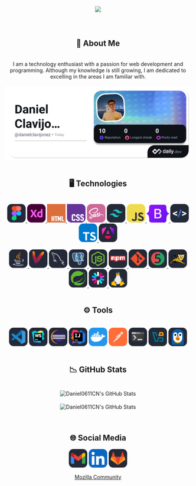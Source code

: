 <div align="center">
    <h1 align="center">
        <img src="https://readme-typing-svg.herokuapp.com/?font=Righteous&size=35&center=true&vCenter=true&width=500&height=70&duration=4000&lines=Hello+There!+👋;+I'm+Daniel+Clavijo!;" />
    </h1>
</div>

<br/>

<div align="center">
    <h2>🌠 About Me</h2>
</div>

<br/>

<div align="center">
    I am a technology enthusiast with a passion for web development and programming. Although my knowledge is still growing, I am dedicated to excelling in the areas I am familiar with.
    <br><br>
    <a href="https://app.daily.dev/danielclavijonez"><img src="https://github.com/Daniel0611CN/Daniel0611CN/blob/main/img/daily.dev.png"/></a>
</div>

<br/>

<div align="center">
    <h2>🖥️ Technologies</h2>
</div>

<br/>

<!-- <div align="center">
    <img src="https://raw.githubusercontent.com/Daniel0611CN/Daniel0611CN/refs/heads/main/img/figma.svg" width="50px"/>
    <img src="https://raw.githubusercontent.com/Daniel0611CN/Daniel0611CN/refs/heads/main/img/xd.svg" width="50px"/>
    <img src="https://raw.githubusercontent.com/Daniel0611CN/Daniel0611CN/refs/heads/main/img/html.svg" width="50px"/>
    <img src="https://raw.githubusercontent.com/Daniel0611CN/Daniel0611CN/refs/heads/main/img/css.svg" width="50px"/>
    <img src="https://raw.githubusercontent.com/Daniel0611CN/Daniel0611CN/refs/heads/main/img/sass.svg" width="50px"/>
    <img src="https://raw.githubusercontent.com/Daniel0611CN/Daniel0611CN/refs/heads/main/img/tailwindcss.svg" width="50px"/>
    <img src="https://raw.githubusercontent.com/Daniel0611CN/Daniel0611CN/refs/heads/main/img/javascript.svg" width="50px"/>
    <img src="https://raw.githubusercontent.com/Daniel0611CN/Daniel0611CN/refs/heads/main/img/bootstrap.svg" width="60px"/>
    <img src="https://raw.githubusercontent.com/Daniel0611CN/Daniel0611CN/refs/heads/main/img/htmx.svg" width="50px"/>
    <img src="https://raw.githubusercontent.com/Daniel0611CN/Daniel0611CN/refs/heads/main/img/typescript.svg" width="50px"/>
    <img src="https://raw.githubusercontent.com/Daniel0611CN/Daniel0611CN/refs/heads/main/img/angular.svg" width="50px"/>
    <br/>
    <br/>
    <img src="https://raw.githubusercontent.com/Daniel0611CN/Daniel0611CN/refs/heads/main/img/java.svg" width="50px"/>
    <img src="https://raw.githubusercontent.com/Daniel0611CN/Daniel0611CN/refs/heads/main/img/maven.svg" width="50px"/>
    <img src="https://raw.githubusercontent.com/Daniel0611CN/Daniel0611CN/refs/heads/main/img/python.svg" width="50px"/>
    <img src="https://raw.githubusercontent.com/Daniel0611CN/Daniel0611CN/refs/heads/main/img/mysql.svg" width="50px"/>
    <img src="https://raw.githubusercontent.com/Daniel0611CN/Daniel0611CN/refs/heads/main/img/postgresql.svg" width="50px"/>
    <img src="https://raw.githubusercontent.com/Daniel0611CN/Daniel0611CN/refs/heads/main/img/nodejs.svg" width="50px"/>
    <img src="https://raw.githubusercontent.com/Daniel0611CN/Daniel0611CN/refs/heads/main/img/npm.svg" width="50px"/>
    <img src="https://raw.githubusercontent.com/Daniel0611CN/Daniel0611CN/refs/heads/main/img/git.svg" width="50px"/>
    <img src="https://raw.githubusercontent.com/Daniel0611CN/Daniel0611CN/refs/heads/main/img/junit.svg" width="50px"/>
    <img src="https://raw.githubusercontent.com/Daniel0611CN/Daniel0611CN/refs/heads/main/img/tomcat.svg" width="50px"/>
    <img src="https://raw.githubusercontent.com/Daniel0611CN/Daniel0611CN/refs/heads/main/img/spring.svg" width="50px"/>
    <img src="https://raw.githubusercontent.com/Daniel0611CN/Daniel0611CN/refs/heads/main/img/jwt.svg" width="50px"/>
    <img src="https://raw.githubusercontent.com/Daniel0611CN/Daniel0611CN/refs/heads/main/img/linux.svg" width="50px"/>
    <br/>
</div> -->

<div align="center">
    <a href="https://www.figma.com/" target="_blank">
        <img src="https://raw.githubusercontent.com/Daniel0611CN/Daniel0611CN/refs/heads/main/img/figma.svg" width="50px"/>
    </a>
    <a href="https://www.adobe.com/products/xd.html" target="_blank">
        <img src="https://raw.githubusercontent.com/Daniel0611CN/Daniel0611CN/refs/heads/main/img/xd.svg" width="50px"/>
    </a>
    <a href="https://developer.mozilla.org/en-US/docs/Web/HTML" target="_blank">
        <img src="https://raw.githubusercontent.com/Daniel0611CN/Daniel0611CN/refs/heads/main/img/html.svg" width="50px"/>
    </a>
    <a href="https://developer.mozilla.org/en-US/docs/Web/CSS" target="_blank">
        <img src="https://raw.githubusercontent.com/Daniel0611CN/Daniel0611CN/refs/heads/main/img/css.svg" width="50px"/>
    </a>
    <a href="https://sass-lang.com/" target="_blank">
        <img src="https://raw.githubusercontent.com/Daniel0611CN/Daniel0611CN/refs/heads/main/img/sass.svg" width="50px"/>
    </a>
    <a href="https://tailwindcss.com/" target="_blank">
        <img src="https://raw.githubusercontent.com/Daniel0611CN/Daniel0611CN/refs/heads/main/img/tailwindcss.svg" width="50px"/>
    </a>
    <a href="https://developer.mozilla.org/en-US/docs/Web/JavaScript" target="_blank">
        <img src="https://raw.githubusercontent.com/Daniel0611CN/Daniel0611CN/refs/heads/main/img/javascript.svg" width="50px"/>
    </a>
    <a href="https://getbootstrap.com/" target="_blank">
        <img src="https://raw.githubusercontent.com/Daniel0611CN/Daniel0611CN/refs/heads/main/img/bootstrap.svg" width="60px"/>
    </a>
    <a href="https://htmx.org/" target="_blank">
        <img src="https://raw.githubusercontent.com/Daniel0611CN/Daniel0611CN/refs/heads/main/img/htmx.svg" width="50px"/>
    </a>
    <a href="https://www.typescriptlang.org/" target="_blank">
        <img src="https://raw.githubusercontent.com/Daniel0611CN/Daniel0611CN/refs/heads/main/img/typescript.svg" width="50px"/>
    </a>
    <a href="https://angular.io/" target="_blank">
        <img src="https://raw.githubusercontent.com/Daniel0611CN/Daniel0611CN/refs/heads/main/img/angular.svg" width="50px"/>
    </a>
    <br/><br/>
    <a href="https://www.java.com/" target="_blank">
        <img src="https://raw.githubusercontent.com/Daniel0611CN/Daniel0611CN/refs/heads/main/img/java.svg" width="50px"/>
    </a>
    <a href="https://maven.apache.org/" target="_blank">
        <img src="https://raw.githubusercontent.com/Daniel0611CN/Daniel0611CN/refs/heads/main/img/maven.svg" width="50px"/>
    </a>
    <!-- <a href="https://www.python.org/" target="_blank">
        <img src="https://raw.githubusercontent.com/Daniel0611CN/Daniel0611CN/refs/heads/main/img/python.svg" width="50px"/>
    </a> -->
    <a href="https://www.mysql.com/" target="_blank">
        <img src="https://raw.githubusercontent.com/Daniel0611CN/Daniel0611CN/refs/heads/main/img/mysql.svg" width="50px"/>
    </a>
    <a href="https://www.postgresql.org/" target="_blank">
        <img src="https://raw.githubusercontent.com/Daniel0611CN/Daniel0611CN/refs/heads/main/img/postgresql.svg" width="50px"/>
    </a>
    <a href="https://nodejs.org/" target="_blank">
        <img src="https://raw.githubusercontent.com/Daniel0611CN/Daniel0611CN/refs/heads/main/img/nodejs.svg" width="50px"/>
    </a>
    <a href="https://www.npmjs.com/" target="_blank">
        <img src="https://raw.githubusercontent.com/Daniel0611CN/Daniel0611CN/refs/heads/main/img/npm.svg" width="50px"/>
    </a>
    <a href="https://git-scm.com/" target="_blank">
        <img src="https://raw.githubusercontent.com/Daniel0611CN/Daniel0611CN/refs/heads/main/img/git.svg" width="50px"/>
    </a>
    <a href="https://junit.org/" target="_blank">
        <img src="https://raw.githubusercontent.com/Daniel0611CN/Daniel0611CN/refs/heads/main/img/junit.svg" width="50px"/>
    </a>
    <a href="https://tomcat.apache.org/" target="_blank">
        <img src="https://raw.githubusercontent.com/Daniel0611CN/Daniel0611CN/refs/heads/main/img/tomcat.svg" width="50px"/>
    </a>
    <a href="https://spring.io/" target="_blank">
        <img src="https://raw.githubusercontent.com/Daniel0611CN/Daniel0611CN/refs/heads/main/img/spring.svg" width="50px"/>
    </a>
    <a href="https://jwt.io/" target="_blank">
        <img src="https://raw.githubusercontent.com/Daniel0611CN/Daniel0611CN/refs/heads/main/img/jwt.svg" width="50px"/>
    </a>
    <a href="https://www.linux.org/" target="_blank">
        <img src="https://raw.githubusercontent.com/Daniel0611CN/Daniel0611CN/refs/heads/main/img/linux.svg" width="50px"/>
    </a>
    <br/>
</div>


<br/>

<div align="center">
    <h2>⚙️ Tools</h2>
</div>

<br/>

<div align="center">
    <img src="https://raw.githubusercontent.com/Daniel0611CN/Daniel0611CN/refs/heads/main/img/vscode.svg" width="50px"/>
    <img src="https://raw.githubusercontent.com/Daniel0611CN/Daniel0611CN/refs/heads/main/img/webstorm.svg" width="50px"/>
    <img src="https://raw.githubusercontent.com/Daniel0611CN/Daniel0611CN/refs/heads/main/img/eclipse.svg" width="50px"/>
    <img src="https://raw.githubusercontent.com/Daniel0611CN/Daniel0611CN/refs/heads/main/img/idea.svg" width="50px"/>
    <img src="https://raw.githubusercontent.com/Daniel0611CN/Daniel0611CN/refs/heads/main/img/docker.svg" width="50px"/>
    <img src="https://raw.githubusercontent.com/Daniel0611CN/Daniel0611CN/refs/heads/main/img/postman.svg" width="50px"/>
    <img src="https://raw.githubusercontent.com/Daniel0611CN/Daniel0611CN/refs/heads/main/img/terminal.svg" width="50px"/>
    <img src="https://raw.githubusercontent.com/Daniel0611CN/Daniel0611CN/refs/heads/main/img/virtualbox.svg" width="50px"/>
    <img src="https://raw.githubusercontent.com/Daniel0611CN/Daniel0611CN/refs/heads/main/img/wsl.svg" width="50px"/>
</div>

<br/>

<div align="center">
    <h2>📉 GitHub Stats</h2>
</div>

<br/>

<div align="center">
    <img align="center" src="https://github-readme-stats.vercel.app/api?username=Daniel0611CN&include_all_commits=true&count_private=true&show_icons=true&line_height=20&title_color=7A7ADB&icon_color=2234AE&text_color=D3D3D3&bg_color=0,000000,130F40&rank_icon=github"         alt="Daniel0611CN's GitHub Stats">
</div>

<br/>

<div align="center">
<img align="center" src="https://github-readme-stats.vercel.app/api/top-langs/?username=Daniel0611CN&langs_count=8&layout=compact&include_all_commits=true&show_icons=true&line_height=20&title_color=7A7ADB&icon_color=2234AE&text_color=D3D3D3&bg_color=0,000000,130F40" alt="Daniel0611CN's GitHub Stats">
</div>

<br/>

<br/>

<div align="center">
    <h2>🌐 Social Media</h2>
</div>

<p align="center">    
    <a href="mailto:daniclavijonunez@gmail.com" alt="Contact Me"><img src="https://raw.githubusercontent.com/Daniel0611CN/Daniel0611CN/refs/heads/main/img/gmail.svg" width="50px"/></a>
    <a href="https://www.linkedin.com/in/daniel-clavijo-nu%C3%B1ez/" alt="LinkedIn"><img src="https://raw.githubusercontent.com/Daniel0611CN/Daniel0611CN/refs/heads/main/img/linkedin.svg" width="50px"/></a>
    <a href="https://gitlab.com/Daniel0611CN" alt="GitLab"><img src="https://raw.githubusercontent.com/Daniel0611CN/Daniel0611CN/refs/heads/main/img/gitlab.svg" width="50px"/></a>
</p>
<p align="center">
    <a href="https://connect.mozilla.org/t5/user/viewprofilepage/user-id/52155">Mozilla Community</a>
</p>
